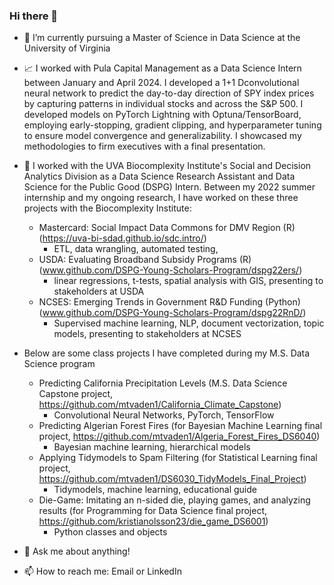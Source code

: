 ### Hi there 👋

- 🌱 I’m currently pursuing a Master of Science in Data Science at the University of Virginia
  
- 📈 I worked with Pula Capital Management as a Data Science Intern between January and April 2024. I developed a 1+1 Dconvolutional neural network to predict the day-to-day direction of SPY index prices by capturing patterns in individual stocks and across the S&P 500. I developed models on PyTorch Lightning with Optuna/TensorBoard, employing early-stopping, gradient clipping, and hyperparameter tuning to ensure model convergence and generalizability. I showcased my methodologies to firm executives with a final presentation.

- 🔭 I worked with the UVA Biocomplexity Institute's Social and Decision Analytics Division as a Data Science Research Assistant and Data Science for the Public Good (DSPG) Intern. Between my 2022 summer internship and my ongoing research, I have worked on these three projects with the Biocomplexity Institute:
    -  Mastercard: Social Impact Data Commons for DMV Region (R) (https://uva-bi-sdad.github.io/sdc.intro/)
        - ETL, data wrangling, automated testing, 
    -  USDA: Evaluating Broadband Subsidy Programs (R) (www.github.com/DSPG-Young-Scholars-Program/dspg22ers/)
        - linear regressions, t-tests, spatial analysis with GIS, presenting to stakeholders at USDA
    -  NCSES: Emerging Trends in Government R&D Funding (Python) (www.github.com/DSPG-Young-Scholars-Program/dspg22RnD/)
        - Supervised machine learning, NLP, document vectorization, topic models, presenting to stakeholders at NCSES
 
- Below are some class projects I have completed during my M.S. Data Science program
    -  Predicting California Precipitation Levels (M.S. Data Science Capstone project, https://github.com/mtvaden1/California_Climate_Capstone)
        - Convolutional Neural Networks, PyTorch, TensorFlow
    -  Predicting Algerian Forest Fires (for Bayesian Machine Learning final project, https://github.com/mtvaden1/Algeria_Forest_Fires_DS6040)
        - Bayesian machine learning, hierarchical models
    -  Applying Tidymodels to Spam Filtering (for Statistical Learning final project, https://github.com/mtvaden1/DS6030_TidyModels_Final_Project)
        - Tidymodels, machine learning, educational guide
    -  Die-Game: Imitating an n-sided die, playing games, and analyzing results (for Programming for Data Science final project, https://github.com/kristianolsson23/die_game_DS6001)
        - Python classes and objects

- 💬 Ask me about anything!

- 📫 How to reach me: Email or LinkedIn
